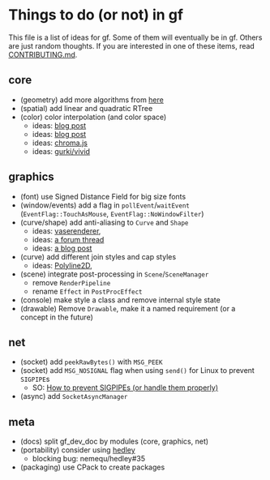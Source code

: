 # Things to do (or not) in gf

This file is a list of ideas for gf. Some of them will eventually be in gf. Others are just random thoughts. If you are interested in one of these items, read [CONTRIBUTING.md](CONTRIBUTING.md).

## core

- (geometry) add more algorithms from [here](http://geomalgorithms.com/algorithms.html)
- (spatial) add linear and quadratic RTree
- (color) color interpolation (and color space)
  - ideas: [blog post](https://howaboutanorange.com/blog/2011/08/10/color_interpolation/)
  - ideas: [blog post](https://www.alanzucconi.com/2016/01/06/colour-interpolation/)
  - ideas: [chroma.js](https://github.com/gka/chroma.js)
  - ideas: [gurki/vivid](https://github.com/gurki/vivid)

## graphics

- (font) use Signed Distance Field for big size fonts
- (window/events) add a flag in `pollEvent`/`waitEvent` (`EventFlag::TouchAsMouse`, `EventFlag::NoWindowFilter`)
- (curve/shape) add anti-aliasing to `Curve` and `Shape`
  - ideas: [vaserenderer](https://github.com/tyt2y3/vaserenderer),
  - ideas: [a forum thread](https://forum.libcinder.org/topic/smooth-thick-lines-using-geometry-shader#23286000001269127)
  - ideas: [a blog post](https://blog.mapbox.com/drawing-antialiased-lines-with-opengl-8766f34192dc)
- (curve) add different join styles and cap styles
  - ideas: [Polyline2D](https://github.com/CrushedPixel/Polyline2D),
- (scene) integrate post-processing in `Scene`/`SceneManager`
  - remove `RenderPipeline`
  - rename `Effect` in `PostProcEffect`
- (console) make style a class and remove internal style state
- (drawable) Remove `Drawable`, make it a named requirement (or a concept in the future)

## net

- (socket) add `peekRawBytes()` with `MSG_PEEK`
- (socket) add `MSG_NOSIGNAL` flag when using `send()` for Linux to prevent `SIGPIPE`s
  - SO: [How to prevent SIGPIPEs (or handle them properly)](https://stackoverflow.com/questions/108183/how-to-prevent-sigpipes-or-handle-them-properly)
- (async) add `SocketAsyncManager`

## meta

- (docs) split gf_dev_doc by modules (core, graphics, net)
- (portability) consider using [hedley](https://nemequ.github.io/hedley/)
  - blocking bug: nemequ/hedley#35
- (packaging) use CPack to create packages
